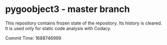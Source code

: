 # pygoobject3 - master branch

This repository contains frozen state of the repository.
Its history is cleared. It is used only for static code
analysis with Codacy.

Commit Time: 1688746999